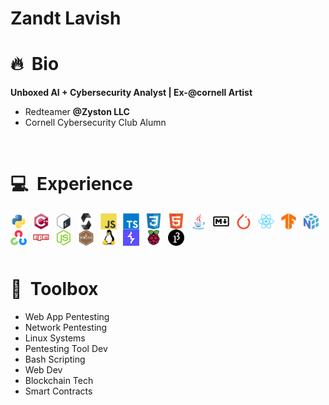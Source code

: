 # Zandt Lavish

# 🔥&nbsp; Bio
**Unboxed AI + Cybersecurity Analyst | Ex-@cornell Artist**
- Redteamer **@Zyston LLC**
- Cornell Cybersecurity Club Alumn

&nbsp;


# 💻&nbsp; Experience
<img align="left" alt="Python" width="26px" src="./src/svg/python-original.svg" style="padding-right:10px;" />

<img align="left" alt="C++" width="26px" src="./src/svg/cplusplus-original.svg" style="padding-right:10px;" />

<img align="left" alt="Bash" width="26px" src="./src/svg/bash-original.svg" style="padding-right:10px;" />

<img align="left" alt="Solidity" width="26px" src="./src/svg/solidity-original.svg" style="padding-right:10px;" />

<img align="left" alt="JS" width="26px" src="./src/svg/javascript-original.svg" style="padding-right:10px;" />

<img align="left" alt="TS" width="26px" src="./src/svg/typescript-original.svg" style="padding-right:10px;" />

<img align="left" alt="CSS3" width="26px" src="./src/svg/css3-original.svg" style="padding-right:10px;" />

<img align="left" alt="HTML5" width="26px" src="./src/svg/html5-original.svg" style="padding-right:10px;" />

<img align="left" alt="Java" width="26px" src="./src/svg/java-original.svg" style="padding-right:10px;" />

<img align="left" alt="MD" width="26px" src="./src/svg/markdown-original.svg" style="padding-right:10px;" />

<img align="left" alt="PyTorch" width="26px" src="./src/svg/pytorch-original.svg" style="padding-right:10px;" />

<img align="left" alt="React" width="26px" src="./src/svg/react-original.svg" style="padding-right:10px;" />

<img align="left" alt="TF" width="26px" src="./src/svg/tensorflow-original.svg" style="padding-right:10px;" />

<img align="left" alt="numpy" width="26px" src="./src/svg/numpy-original.svg" style="padding-right:10px;" />

<img align="left" alt="opencv" width="26px" src="./src/svg/opencv-original.svg" style="padding-right:10px;" />

<img align="left" alt="npm" width="26px" src="./src/svg/npm-original-wordmark.svg" style="padding-right:10px;" />

<img align="left" alt="Nodejs" width="26px" src="./src/svg/nodejs-original.svg" style="padding-right:10px;" />

<img align="left" alt="Mocha" width="26px" src="./src/svg/mocha-plain.svg" style="padding-right:10px;" />

<img align="left" alt="Linux" width="26px" src="./src/svg/linux-original.svg" style="padding-right:10px;" />

<img align="left" alt="BurpSuite" width="26px" src="./src/svg/burp-suite-professional-icon-clr-50.svg" style="padding-right:10px;" />

<img align="left" alt="RP" width="26px" src="./src/svg/raspberrypi-original.svg" style="padding-right:10px;" />

<img align="left" alt="processing" width="26px" src="./src/svg/processing-plain.svg" style="padding-right:10px;" />

<br><br>

&nbsp;

# 🧰&nbsp; Toolbox
- Web App Pentesting
- Network Pentesting
- Linux Systems
- Pentesting Tool Dev
- Bash Scripting
- Web Dev
- Blockchain Tech
- Smart Contracts
